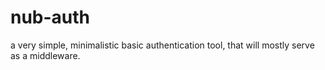 # nub-auth
a very simple, minimalistic basic authentication tool, that will mostly serve as a middleware.
